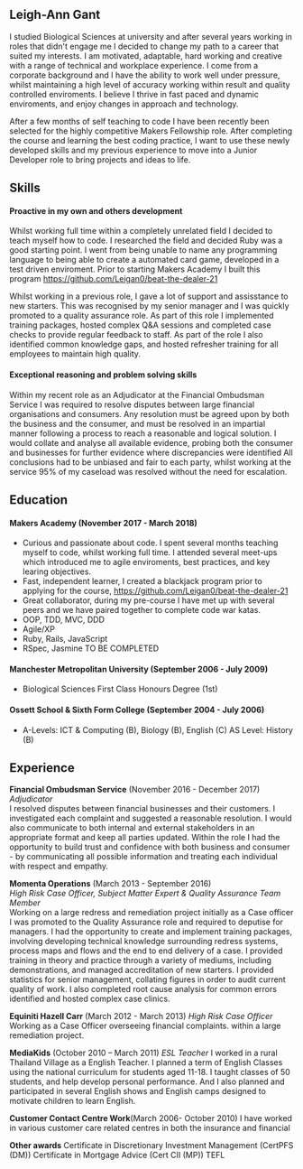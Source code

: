 ## Leigh-Ann Gant

I studied Biological Sciences at university and after several years working in roles that didn't engage me I decided to change my path to a career that suited my interests. I am motivated, adaptable, hard working and creative with a range of technical and workplace experience.  I come from a corporate background and I have the ability to work well under pressure, whilst maintaining a high level of accuracy working within result and quality controlled enviroments. I believe I thrive in fast paced and dynamic enviroments, and enjoy changes in approach and technology.

After a few months of self teaching to code I have been recently been selected for the highly competitive Makers Fellowship role. After completing the course and learning the best coding practice, I want to use these newly developed skills and my previous experience to move into a Junior Developer role to bring projects and ideas to life. 

## Skills

#### Proactive in my own and others development
Whilst working full time within a completely unrelated field I decided to teach myself how to code. I researched the field and decided Ruby was a good starting point. I went from being unable to name any programming language to being able to create a automated card game, developed in a test driven enviroment. Prior to starting Makers Academy I built this program https://github.com/Leigan0/beat-the-dealer-21
 
 Whilst working in a previous role, I gave a lot of support and assisstance to new starters. This was recognised by my senior manager and I was quickly promoted to a quality assurance role. As part of this role I implemented training packages, hosted complex Q&A sessions and completed case checks to provide regular feedback to staff. As part of the role I also identified common knowledge gaps, and hosted refresher training for all employees to maintain high quality. 

#### Exceptional reasoning and problem solving skills
Within my recent role as an Adjudicator at the Financial Ombudsman Service I was required to resolve disputes between large financial organisations and consumers.  Any resolution must be agreed upon by both the business and the consumer, and must be resolved in an impartial manner following a process to reach a reasonable and logical solution. I would collate and analyse all available evidence, probing both the consumer and businesses for further evidence where discrepancies were identified
All conclusions had to be unbiased and fair to each party, whilst working at the service 95% of my caseload was resolved without the need for escalation. 

## Education

#### Makers Academy (November 2017 - March 2018)

- Curious and passionate about code. I spent several months teaching myself to code, whilst working full time.  I attended  several meet-ups which introduced me to agile enviroments, best practices, and key learing objectives. 
- Fast, independent learner, I created a  blackjack program prior to applying for the course, https://github.com/Leigan0/beat-the-dealer-21 
- Great collaborator, during my pre-course I have met up with several peers and we have paired together to complete code war katas. 
- OOP, TDD, MVC, DDD
- Agile/XP
- Ruby, Rails, JavaScript
- RSpec, Jasmine TO BE COMPLETED 

#### Manchester Metropolitan University (September 2006 - July 2009)

- Biological Sciences First Class Honours Degree (1st)

#### Ossett School & Sixth Form College (September 2004 - July 2006)
 - A-Levels: ICT & Computing (B), Biology (B), English (C) AS Level: History (B)

## Experience

**Financial Ombudsman Service** (November 2016 - December 2017)    
*Adjudicator*  
I resolved disputes between financial businesses and their customers. I investigated each complaint and suggested a reasonable resolution. I would also communicate to both internal and external stakeholders in an appropriate format and keep all parties updated. Within the role I had the opportunity to build trust and confidence with both business and consumer - by communicating all possible information and treating each individual with respect and empathy.

**Momenta Operations** (March 2013 - September 2016)   
*High Risk Case Officer, Subject Matter Expert & Quality Assurance Team Member*  
Working on a large redress and remediation project initially as a Case officer I was promoted to the Quality Assurance role and required to deputise for managers.
I had the opportunity to create and implement training packages, involving developing technical knowledge surrounding redress systems, process maps and flows and the end to end delivery of a case. I provided training in theory and practice through a variety of mediums, including demonstrations, and managed accreditation of new starters.
I provided statistics for senior management, collating figures in order to audit current quality of work. I also completed root cause analysis for common errors identified and hosted complex case clinics.

**Equiniti Hazell Carr** (March 2012 - March 2013)
*High Risk Case Officer*
Working as a Case Officer overseeing financial complaints. within a large remediation project.

**MediaKids** (October 2010 – March 2011)
*ESL Teacher*
I worked in a rural Thailand Village as a English Teacher. I planned a term of English Classes using the national curriculum for students aged 11-18. I taught classes of 50 students, and help develop personal performance. And I also planned and participated in several English shows and English camps designed to motivate children to learn English.

**Customer Contact Centre Work**(March 2006- October 2010)
I have worked in various customer care related centres in both the insurance and financial

**Other awards** 
Certificate in Discretionary Investment Management (CertPFS (DM))
Certificate in Mortgage Advice (Cert CII (MP))
TEFL



